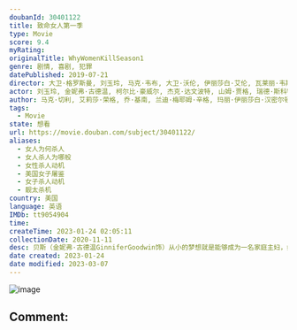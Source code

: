 ```yaml
---
doubanId: 30401122
title: 致命女人第一季
type: Movie
score: 9.4
myRating: 
originalTitle: WhyWomenKillSeason1
genre: 剧情, 喜剧, 犯罪
datePublished: 2019-07-21
director: 大卫·格罗斯曼, 刘玉玲, 马克·韦布, 大卫·沃伦, 伊丽莎白·艾伦, 瓦莱丽·韦斯, 道恩·威尔金森
actor: 刘玉玲, 金妮弗·古德温, 柯尔比·豪威尔, 杰克·达文波特, 山姆·贾格, 瑞德·斯科特, 亚历珊德拉·达达里奥, 赛迪·卡尔瓦诺, 里奥·霍华德, 艾丽莎·科波拉, 凯蒂·芬内朗, 凯文·丹尼尔斯, 琳赛·卡夫, 安娜丽·提普顿, 李丽君, 菲利普·安东尼, 斯科特·波特, 亚当·费拉拉, 斯宾塞·加雷特, 罗伯特·甘特, 莎拉·麦克雷诺, 奥德娅·哈尔维, 皮塔·默格特洛伊德, 马克西姆·奇梅尔科夫西基, 摩根·史密斯, 乔·皮斯托内, 卡洛斯·巴里奥纽沃, 安吉拉·斯普林克尔, 斯蒂芬妮·纳什, 玛莉亚·罗素, 米歇尔·伯纳德, 查理·迪皮尤, 阿米尔·阿布莱拉
author: 马克·切利, 艾莉莎·荣格, 乔·基南, 兰迪·梅耶姆·辛格, 玛丽·伊丽莎白·汉密尔顿, 奥斯汀·古兹曼, 柯蒂斯·凯尔, 格雷格·马林斯, 汉娜·施耐德, 布伦丹·斯蒂芬, 杰夫·斯特劳斯
tags:
  - Movie
state: 想看
url: https://movie.douban.com/subject/30401122/
aliases:
  - 女人为何杀人
  - 女人杀人为哪般
  - 女性杀人动机
  - 美国女子屠鉴
  - 女子杀人动机
  - 靓太杀机
country: 美国
language: 英语
IMDb: tt9054904
time: 
createTime: 2023-01-24 02:05:11
collectionDate: 2020-11-11
desc: 贝斯（金妮弗·古德温GinniferGoodwin饰）从小的梦想就是能够成为一名家庭主妇，如今她嫁给了罗伯特（山姆·贾格SamJaeger饰）为妻，总算是实现了理想。没想到第三者的出现将她...
date created: 2023-01-24
date modified: 2023-03-07
---
```


![image](p2566967861.jpg)

Comment:
---
